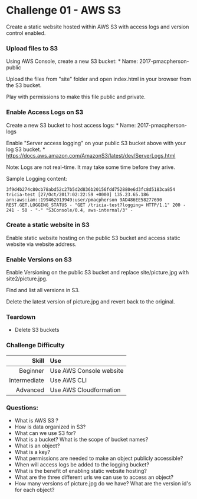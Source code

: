 Challenge 01 - AWS S3
==================

Create a static website hosted within AWS S3 with access logs and version control enabled.


### Upload files to S3
Using AWS Console, create a new S3 bucket:
	* Name: 2017-pmacpherson-public

Upload the files from "site" folder and open index.html in your browser from the S3 bucket.

Play with permissions to make this file public and private.


### Enable Access Logs on S3
Create a new S3 bucket to host access logs:
	* Name: 2017-pmacpherson-logs

Enable "Server access logging" on your public S3 bucket above with your log S3 bucket.
	* https://docs.aws.amazon.com/AmazonS3/latest/dev/ServerLogs.html

Note: Logs are not real-time.  It may take some time before they arive.

Sample Logging content:
```
3f9d4b274c80cb78abd52c27b5d2d836b20156fdd752880e6d3fc8d5183ca854 tricia-test [27/Oct/2017:02:22:59 +0000] 135.23.65.186 arn:aws:iam::199462013949:user/pmacpherson 9AD486EE58277690 REST.GET.LOGGING_STATUS - "GET /tricia-test?logging= HTTP/1.1" 200 - 241 - 50 - "-" "S3Console/0.4, aws-internal/3" -
```


### Create a static website in S3
Enable static website hosting on the public S3 bucket and access static website via website address.

### Enable Versions on S3
Enable Versioning on the public S3 bucket and replace site/picture.jpg with site2/picture.jpg.

Find and list all versions in S3.

Delete the latest version of picture.jpg and revert back to the original.



### Teardown
* Delete S3 buckets


### Challenge Difficulty 
Skill | Use
---:|:---
Beginner | Use AWS Console website
Intermediate | Use AWS CLI
Advanced | Use AWS Cloudformation


### Questions:

* What is AWS S3 ?
* How is data organized in S3?
* What can we use S3 for?
* What is a bucket?  What is the scope of bucket names?
* What is an object?
* What is a key?
* What permissions are needed to make an object publicly accessible?
* When will access logs be added to the logging bucket?
* What is the benefit of enabling static website hosting?
* What are the three different urls we can use to access an object?
* How many versions of picture.jpg do we have?  What are the version id's for each object?



